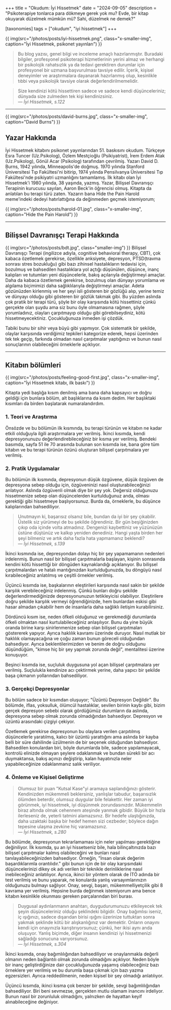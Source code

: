 +++
title = "Okudum: İyi Hissetmek"
date = "2024-09-05"
description = "Psikoterapiye tonlarca para dökmeye gerek yok mu? Evde, bir kitap okuyarak düzelmek mümkün mü? Sahi, düzelmek ne demek?"

[taxonomies]
tags = ["okudum", "iyi hissetmek"]
+++

{{ img(src="/photos/posts/iyi-hissetmek.png", class="x-smaller-img", caption="İyi Hissetmek, psikonet yayınları") }}
> Bu blog yazısı, genel bilgi ve inceleme amaçlı hazırlanmıştır. Buradaki bilgiler, profesyonel psikoterapi hizmetlerinin yerini almaz ve herhangi bir psikolojik rahatsızlık ya da tedavi gerektiren durumlar için profesyonel bir uzmana başvurulması tavsiye edilir. İçerik, kişisel deneyimler ve araştırmalara dayanarak hazırlanmış olup, kesinlikle tıbbi veya psikolojik tavsiye olarak değerlendirilmemelidir.

> Size kendinizi kötü hissettiren sadece ve sadece kendi düşünceleriniz; dünyada size zulmeden tek kişi kendinizsiniz. <br/>— *İyi Hissetmek, s.122*

<hr/>

{{ img(src="/photos/posts/david-burns.jpg", class="x-smaller-img", caption="David Burns") }}
## Yazar Hakkında

İyi Hissetmek kitabını psikonet yayınlarından 51. baskısını okudum. Türkçeye Esra Tuncer (Uz.Psikolog), Özlem Mestçioğlu (Psikiyatrist),
İrem Erdem Atak (Uz.Psikolog), Gönül Acar (Psikolog) tarafından çevrilmiş. Yazarı David D. Burns, 1942 yılında, Minneapolis'de doğmuş. 1970 yılında Stanford Üniversitesi Tıp Fakültesi'ni bitirip, 1974 yılında Pensilvanya Üniversitesi Tıp Fakültesi'nde psikiyatri uzmanlığını tamamlamış. İlk kitabı olan İyi Hissetmek'i 1980 yılında, 38 yaşında, yazmış. Yazar, Bilişsel Davranışçı Terapinin kurucusu sayılan, Aaron Beck'in öğrencisi olmuş. Kitapta da anlatılan bu terapi türü zaten. Yazarın bana Hide the Pain Harold meme'indeki dedeyi hatırlattığına da değinmeden geçmek istemiyorum;

{{ img(src="/photos/posts/harold-01.jpg", class="x-smaller-img", caption="Hide the Pain Harold") }}

<hr/>

## Bilişsel Davranışçı Terapi Hakkında

{{ img(src="/photos/posts/bdt.jpg", class="smaller-img") }}
Bilişsel Davranışçı Terapi (ingilizce adıyla, cognitive behavioral therapy, CBT), çok kabaca özetlemek gerekirse, özellikle anksiyete, depresyon, PTSD(travma sonrası stres bozukluğu) gibi bazı zihinsel hastalıkların  tedavisi için, bozulmuş ve bahsedilen hastalıklara yol açtığı düşünülen, düşünce, inanç kalıpları ve tutumları yeni düşüncelerle, bakış açılarıyla değiştirmeyi amaçlar. Daha da kabaca özetlemek gerekirse, bozulmuş olan dünyayı yorumlama ve algılama biçimimizi daha sağlıklılarıyla değiştirmeyi amaçlar. Adeta gözünüzden kirlenmiş ve her şeyi isli gösteren bir gözlüğü alıp, yerine temiz ve dünyayı olduğu gibi gösteren bir gözlük takmak gibi. Bu yüzden aslında çok pratik bir terapi türü, şöyle bir olay karşısında kötü hissettiniz çünkü gerçekte olan şuydu ama siz bunu öyle olmamasına rağmen, şöyle yorumladınız, olayları çarpıtmayıp olduğu gibi görebilseydiniz, kötü hissetmeyecektiniz. Çocukluğunuza inmeden işi çözdük.

Tabiki bunu bir sihir veya büyü gibi yapmıyor. Çok sistematik bir şekilde, olaylar karşısında verdiğimiz tepkileri kategorize ederek, hepsi üzerinden tek tek geçip, farkında olmadan nasıl çarpıtmalar yaptığınızı ve bunun nasıl sonuçlarının olabileceğini örneklerle açıklıyor. 
<hr/>

## Kitabın bölümleri

{{ img(src="/photos/posts/feeling-good-first.jpg", class="x-smaller-img", caption="İyi Hissetmek kitabı, ilk baskı") }}

Kitapta yedi başlığa kısım denilmiş ama bana daha kapsayıcı ve doğru geldiği için bunlara bölüm, alt başlıklarına da kısım dedim. Her başlıktaki kısımları da birden başlatarak numaralandırdım. 

###  1. Teori ve Araştırma

Önsözde ve bu bölümün ilk kısmında, bu terapi türünün ve kitabın ne kadar etkili olduğuyla ilgili araştırmalara yer verilmiş. İkinci kısımda, kendi depresyonunuzu değerlendirebileceğiniz bir kısma yer verilmiş. Bendeki basımda, sayfa 51 ile 70 arasında bulunan son kısımda ise, bana göre tüm kitabın ve bu terapi türünün özünü oluşturan bilişsel çarpıtmalara yer verilmiş.

### 2. Pratik Uygulamalar

Bu bölümün ilk kısmında, depresyonun düşük özgüvene, düşük özgüven de depresyona sebep olduğu için, özgüveninizi nasıl oluşturabileceğinizi anlatıyor. Aslında özgüvenli olmak diye bir şey yok. Değersiz olduğunuzu hissetmenize sebep olan düşüncelerden kurtulduğunuz anda, olması gerektiği gibi hissetmeye başlıyorsunuz. Burda da, örneklerle, bu düşünce kalıplarından bahsediliyor.

> Unutmayın ki, başarısız olsanız bile, bundan da iyi bir şey çıkabilir. Üstelik siz yürümeyi de bu şekilde öğrendiniz. Bir gün beşiğinizden çıkıp oda içinde volta atmadınız. Dengenizi kaybettiniz ve yüzünüzün üstüne düştünüz ve kalkıp yeniden denediniz. Hangi yaşta birden her şeyi bilmeniz ve artık daha fazla hata yapmamanız beklendi? <br/> — *İyi Hissetmek, s.139*

İkinci kısmında ise, depresyondan dolayı hiç bir şey yapamamanın nedenleri irdelenmiş. Bunun nasıl bir bilişsel çarpıtmalarla başlayan, kişinin sonrasında kendini kötü hissettiği bir döngüden kaynaklandığı açıklanıyor. Bu bilişsel çarpıtmalardan ve hatalı mantığınızdan kurtulduğunuzda, bu döngüyü nasıl kırabileceğiniz anlatılmış ve çeşitli örnekler verilmiş.

Üçüncü kısımda ise, başkalarının eleştirileri karşısında nasıl sakin bir şekilde karşılık verebileceğiniz irdelenmiş. Çünkü bunları doğru şekilde değerlendirmediğinizde depresyonunuzun tetikleyicisi olabiliyor. Eleştirilere doğru şekilde karşılık vermeyi öğrendiğinizde, hem bunlardan eskisi gibi hasar almadan çıkabilir hem de insanlarla daha sağlıklı iletişim kurabilirsiniz.

Dördüncü kısım ise, neden öfkeli olduğunuz ve gerekmediği durumlarda öfkeli olmaktan nasıl kurtulabileceğiniz anlaşılıyor. Bunu da yine büyük oranda birine karşı sinirlenmenize sebep olan bilişsel çarpıtmaları göstererek yapıyor. Ayrıca haklılık kavramı üzerinde duruyor. Nasıl mutlak bir haklılık olamayacağına ve çoğu zaman bunun göreceli olduğundan bahsediyor. Ayrıca beklentilerimizden ve benim de doğru olduğunu düşündüğüm, "kimse hiç bir şey yapmak zorunda değil", mentalitesi üzerine konuşuyor. 

Beşinci kısımda ise, suçluluk duygusuna yol açan bilişsel çarpıtmalara yer verilmiş. Suçlulukla kendinize acı çektirmek yerine, daha yapıcı bir şekilde başa çıkmanın yollarından bahsediliyor. 

### 3. Gerçekçi Depresyonlar

Bu bölüm sadece bir kısımdan oluşuyor; "Üzüntü Depresyon Değildir". Bu bölümde, iflas, yoksulluk, ölümcül hastalıklar, sevilen birinin kaybı gibi, bizim gerçek depresyon sebebi olarak gördüğümüz durumların da aslında, depresyona sebep olmak zorunda olmadığından bahsediyor. Depresyon ve üzüntü arasındaki çizgiyi çekiyor. 

Özetlemek gerekirse depresyonun bu olaylara verilen çarpıtılmış düşüncelerle yaratılmış, kalıcı bir üzüntü yarattığını ama aslında bir kayba belli bir süre dahilinde üzülmenin de bir seçenek olduğundan bahsediyor. Bahsedilen konulardan biri, böyle durumlarda bile, sadece yapılamayacak, kontrolü elinizde olmayan şeylere odaklanmak ve bundan sürekli bir acı duymaktansa, bakış açınızı değiştirip, kalan hayatınızla neler yapabileceğinize odaklanmanız salık veriliyor. 


### 4. Önleme ve Kişisel Geliştirme

> Olumsuz bir puan "Kutsal Kase"yi aramaya saplandığınızı gösterir. Kendinizden mükemmeli beklersiniz, yanlışlar tabudur, başarısızlık ölümden beterdir, olumsuz duygular bile felakettir. Her zaman iyi görünmek, iyi hissetmek, iyi düşünmek zorundasınızdır. Mükemmelin biraz altında olmak cehennem ateşinde yanmak gibidir. Büyük bir hızla ilerleseniz de, yeterli tatmini alamazsınız. Bir hedefe ulaştığınızda, daha uzaktaki başka bir hedef hemen sizi cezbeder; böylece dağın tepesine ulaşma zevkine hiç varamazsınız.  <br/> — *İyi Hissetmek, s.280*

Bu bölümde, depresyonun tekrarlamaması için neler yapılması gerektiğine değiniliyor. İlk kısımda, şu an iyi hissetseniz bile, hala bilinçaltınızda bazı bilişsel çarpıtmalar kalmış olabileceğini ve bunları nasıl tanılayabileceğinizden bahsediyor. Örneğin, "İnsan olarak değerim başardıklarımla orantılıdır." gibi bunun için de bir olay karşısındaki düşüncelerinizi dikey ok adı verilen bir teknikle derinliklerine nasıl inebileceğiniz anlatılıyor. Ayrıca, ikinci bir yöntem olarak de İTÖ adında bir test verilmiş ve bunu yaparak, ne konularda yanlış varsayımlarınızın olduğunuzu bulmayı sağlıyor. Onay, sevgi, başarı, mükemmelliyetçilik gibi 8 kavrama yer verilmiş. Hepsine burda değinmek istemiyorum ama bence kitabın kesinlikle okunması gereken parçalarından biri burası. 

> Duygusal aydınlanmanın anahtarı, duygudurumunuzu etkileyecek tek şeyin düşünceleriniz olduğu şeklindeki bilgidir. Onay bağımlısı iseniz, iç ışığınızı, sadece dışarıdan birisi ışığını üzerinize tuttuktan sonra yakmak şeklinde kötü bir alışkanlığınız var demektir. Onların onayını kendi için onayınızla karıştırıyorsunuz; çünkü, her ikisi aynı anda oluşuyor. Yanlış biçimde, diğer insanın kendinizi iyi hissetmenizi sağladığı sonucuna varıyorsunuz. <br/> — *İyi Hissetmek, s.304*

İkinci kısımda, onay bağımlılığından bahsediliyor ve onaylanmakla değerli olmanın neden bağlantılı olmak zorunda olmadığını açıklıyor. Neden böyle bir inanç geliştirdiğinize dair çocukluğunuzda yaşamış olabileceğiniz bazı örneklere yer verilmiş ve bu durumla başa çıkmak için bazı yazma egzersizleri. Ayrıca reddedilmenin, neden kişisel bir şey olmadığı anlatılıyor.

Üçüncü kısımda, ikinci kısma çok benzer bir şekilde, sevgi bağımlılığından bahsediliyor. Biri beni sevmezse, gerçekten mutlu olamam inancını irdeliyor. Bunun nasıl bir zorunluluk olmadığını, yalnızken de hayattan keyif alınabileceğine değiniyor. 
